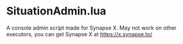 # SituationAdmin.lua
A console admin script made for Synapse X.
May not work on other executors, you can get Synapse X at https://x.synapse.to/
